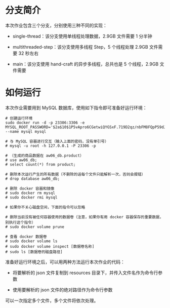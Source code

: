 # 分支简介

本次作业包含三个分支，分别使用三种不同的实现：

* single-thread：该分支使用单线程处理数据，2.9GB 文件需要 1 分半钟

* multithreaded-step：该分支使用多线程 Step，5 个线程处理 2.9GB 文件需要 32 秒左右

* main：该分支使用 hand-craft 的异步多线程，总共也是 5 个线程，2.9GB 文件需要 

# 如何运行

本次作业需要用到 MySQL 数据库，使用如下指令即可准备好运行环境：

```shell
# 创建运行环境
sudo docker run -d -p 23306:3306 -e MYSQL_ROOT_PASSWORD='$2a$10$1P5vApro6CGetwiQYGSxF.719D2qz/nbFM8FQpP59dJi85Q/p5n6m' --name mysql mysql

# 与 MySQL 容器进行交互（输入上面的密码，没有单引号）
# mysql -u root -h 127.0.0.1 -P 23306 -p

# （生成的商品数据在 aw06_db.product）
# use aw06_db;
# select count(*) from product;

# 删除本次运行产生的所有数据（不删除的话每个文件只能解析一次，否则会报错）
# drop database aw06_db;

# 删除 docker 容器和镜像
# sudo docker rm mysql
# sudo docker rmi mysql

# 如果你不关心磁盘空间，下面的指令可以忽略

# 删除当前没有被任何容器使用的数据卷（注意，如果你有用 docker 容器保存的重要数据，别执行这个指令）
# sudo docker volume prune

# 查看 docker 数据卷
# sudo docker volume ls
# sudo docker volume inspect [数据卷名称]
# sudo ls [数据卷的磁盘路径]
```

准备好运行环境之后，可以用两种方法运行本次作业的代码：

* 将要解析的 json 文件复制到 resources 目录下，并传入文件名作为命令行参数

* 使用要解析的 json 文件的绝对路径作为命令行参数

可以一次指定多个文件，多个文件将依次处理。
